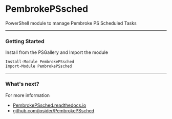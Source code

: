# PembrokePSsched

PowerShell module to manage Pembroke PS Scheduled Tasks

---

### Getting Started

Install from the PSGallery and Import the module

    Install-Module PembrokePSsched
    Import-Module PembrokePSsched

---

### What's next?

For more information

* [PembrokePSsched.readthedocs.io](http://PembrokePSsched.readthedocs.io)
* [github.com/jpsider/PembrokePSsched](https://github.com/jpsider/PembrokePSsched)
